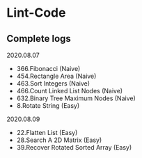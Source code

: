 # Lint-Code

## Complete logs

2020.08.07

- 366.Fibonacci (Naive)
- 454.Rectangle Area (Naive)
- 463.Sort Integers (Naive)
- 466.Count Linked List Nodes (Naive)
- 632.Binary Tree Maximum Nodes (Naive)
- 8.Rotate String (Easy)

2020.08.09

- 22.Flatten List (Easy)
- 28.Search A 2D Matrix (Easy)
- 39.Recover Rotated Sorted Array (Easy)